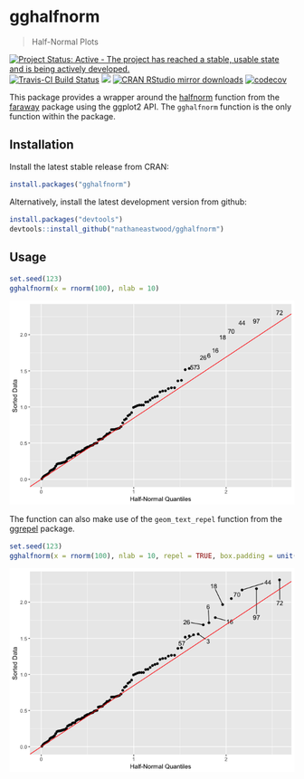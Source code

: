 
<!-- README.md is generated from README.Rmd. Please edit that file -->
gghalfnorm
==========

> Half-Normal Plots

[![Project Status: Active - The project has reached a stable, usable state and is being actively developed.](http://www.repostatus.org/badges/latest/active.svg)](http://www.repostatus.org/#active) [![Travis-CI Build Status](https://travis-ci.org/nathaneastwood/gghalfnorm.svg?branch=master)](https://travis-ci.org/nathaneastwood/gghalfnorm) [![](http://www.r-pkg.org/badges/version/gghalfnorm)](http://www.r-pkg.org/pkg/gghalfnorm) [![CRAN RStudio mirror downloads](http://cranlogs.r-pkg.org/badges/gghalfnorm)](http://www.r-pkg.org/pkg/remotes) [![codecov](https://codecov.io/gh/nathaneastwood/gghalfnorm/branch/master/graph/badge.svg)](https://codecov.io/gh/nathaneastwood/gghalfnorm)

This package provides a wrapper around the [halfnorm](https://github.com/cran/faraway/blob/master/R/faraway.R#L78) function from the [faraway](https://github.com/cran/faraway) package using the ggplot2 API. The `gghalfnorm` function is the only function within the package.

Installation
------------

Install the latest stable release from CRAN:

``` r
install.packages("gghalfnorm")
```

Alternatively, install the latest development version from github:

``` r
install.packages("devtools")
devtools::install_github("nathaneastwood/gghalfnorm")
```

Usage
-----

``` r
set.seed(123)
gghalfnorm(x = rnorm(100), nlab = 10)
```

![](tools/images/README-non_repel-1.png)

The function can also make use of the `geom_text_repel` function from the [ggrepel](https://github.com/slowkow/ggrepel) package.

``` r
set.seed(123)
gghalfnorm(x = rnorm(100), nlab = 10, repel = TRUE, box.padding = unit(1, "lines"))
```

![](tools/images/README-repel-1.png)

